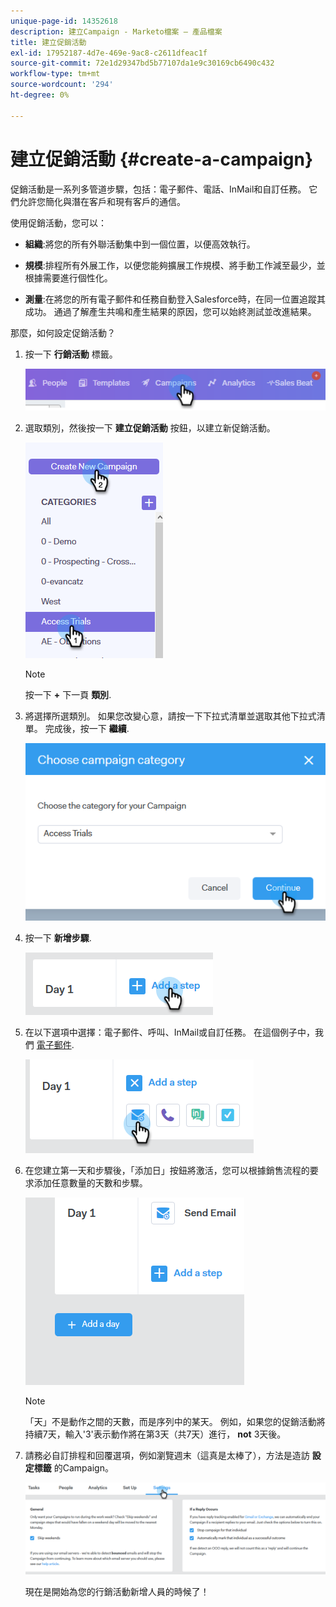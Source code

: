 ```yaml
---
unique-page-id: 14352618
description: 建立Campaign - Marketo檔案 — 產品檔案
title: 建立促銷活動
exl-id: 17952187-4d7e-469e-9ac8-c2611dfeac1f
source-git-commit: 72e1d29347bd5b77107da1e9c30169cb6490c432
workflow-type: tm+mt
source-wordcount: '294'
ht-degree: 0%

---
```


# 建立促銷活動 {#create-a-campaign}

促銷活動是一系列多管道步驟，包括：電子郵件、電話、InMail和自訂任務。 它們允許您簡化與潛在客戶和現有客戶的通信。

使用促銷活動，您可以：

* **組織**:將您的所有外聯活動集中到一個位置，以便高效執行。

* **規模**:排程所有外展工作，以便您能夠擴展工作規模、將手動工作減至最少，並根據需要進行個性化。
* **測量**:在將您的所有電子郵件和任務自動登入Salesforce時，在同一位置追蹤其成功。 通過了解產生共鳴和產生結果的原因，您可以始終測試並改進結果。

那麼，如何設定促銷活動？

1. 按一下 **行銷活動** 標籤。

   ![](assets/one-1.png)

1. 選取類別，然後按一下 **建立促銷活動** 按鈕，以建立新促銷活動。

   ![](assets/two-1.png)

   >[!NOTE]
   >
   >按一下 **+** 下一頁 **類別**.

1. 將選擇所選類別。 如果您改變心意，請按一下下拉式清單並選取其他下拉式清單。 完成後，按一下 **繼續**.

   ![](assets/three-1.png)

1. 按一下 **新增步驟**.

   ![](assets/four-1.png)

1. 在以下選項中選擇：電子郵件、呼叫、InMail或自訂任務。 在這個例子中，我們 [電子郵件](/help/marketo/product-docs/marketo-sales-connect/campaigns/campaign-step-types.md#email).

   ![](assets/five-1.png)

1. 在您建立第一天和步驟後，「添加日」按鈕將激活，您可以根據銷售流程的要求添加任意數量的天數和步驟。

   ![](assets/six.png)

   >[!NOTE]
   >
   >「天」不是動作之間的天數，而是序列中的某天。 例如，如果您的促銷活動將持續7天，輸入&#39;3&#39;表示動作將在第3天（共7天）進行， **not** 3天後。

1. 請務必自訂排程和回覆選項，例如瀏覽週末（這真是太棒了），方法是造訪 **設定標籤** 的Campaign。

   ![](assets/seven.png)

   現在是開始為您的行銷活動新增人員的時候了！
